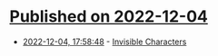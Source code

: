 # [Published on 2022-12-04](index.md)

* [2022-12-04, 17:58:48](https://news.ycombinator.com/item?id=33855950) - [Invisible Characters](https://invisible-characters.com/)
